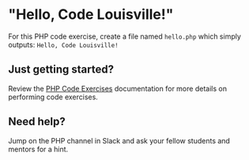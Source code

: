# "Hello, Code Louisville!"

For this PHP code exercise, create a file named `hello.php` which simply outputs: `Hello, Code Louisville!`

## Just getting started?
Review the [PHP Code Exercises](https://github.com/CodeLouisville/back-end-php/tree/master/exercises) documentation for more details on performing code exercises.

## Need help?
Jump on the PHP channel in Slack and ask your fellow students and mentors for a hint.